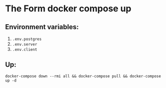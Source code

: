 # The Form docker compose up
## Environment variables:
1. `.env.postgres`
2. `.env.server`
3. `.env.client`
## Up:
`docker-compose down --rmi all && docker-compose pull && docker-compose up -d`